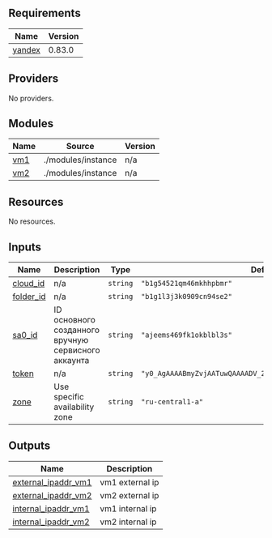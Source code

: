 <!-- BEGIN_TF_DOCS -->
## Requirements

| Name | Version |
|------|---------|
| <a name="requirement_yandex"></a> [yandex](#requirement\_yandex) | 0.83.0 |

## Providers

No providers.

## Modules

| Name | Source | Version |
|------|--------|---------|
| <a name="module_vm1"></a> [vm1](#module\_vm1) | ./modules/instance | n/a |
| <a name="module_vm2"></a> [vm2](#module\_vm2) | ./modules/instance | n/a |

## Resources

No resources.

## Inputs

| Name | Description | Type | Default | Required |
|------|-------------|------|---------|:--------:|
| <a name="input_cloud_id"></a> [cloud\_id](#input\_cloud\_id) | n/a | `string` | `"b1g54521qm46mkhhpbmr"` | no |
| <a name="input_folder_id"></a> [folder\_id](#input\_folder\_id) | n/a | `string` | `"b1g1l3j3k0909cn94se2"` | no |
| <a name="input_sa0_id"></a> [sa0\_id](#input\_sa0\_id) | ID основного созданного вручную сервисного аккаунта | `string` | `"ajeems469fk1okblbl3s"` | no |
| <a name="input_token"></a> [token](#input\_token) | n/a | `string` | `"y0_AgAAAABmyZvjAATuwQAAAADV_2bBnUhicQSjSrG877uhNHXMMpO45eU"` | no |
| <a name="input_zone"></a> [zone](#input\_zone) | Use specific availability zone | `string` | `"ru-central1-a"` | no |

## Outputs

| Name | Description |
|------|-------------|
| <a name="output_external_ipaddr_vm1"></a> [external\_ipaddr\_vm1](#output\_external\_ipaddr\_vm1) | vm1 external ip |
| <a name="output_external_ipaddr_vm2"></a> [external\_ipaddr\_vm2](#output\_external\_ipaddr\_vm2) | vm2 external ip |
| <a name="output_internal_ipaddr_vm1"></a> [internal\_ipaddr\_vm1](#output\_internal\_ipaddr\_vm1) | vm1 internal ip |
| <a name="output_internal_ipaddr_vm2"></a> [internal\_ipaddr\_vm2](#output\_internal\_ipaddr\_vm2) | vm2 internal ip |
<!-- END_TF_DOCS -->
